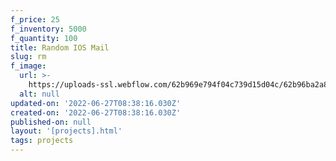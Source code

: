 ```yaml
---
f_price: 25
f_inventory: 5000
f_quantity: 100
title: Random IOS Mail
slug: rm
f_image:
  url: >-
    https://uploads-ssl.webflow.com/62b969e794f04c739d15d04c/62b96ba2a833911ad62481da_download2.jpg
  alt: null
updated-on: '2022-06-27T08:38:16.030Z'
created-on: '2022-06-27T08:38:16.030Z'
published-on: null
layout: '[projects].html'
tags: projects
---
```



